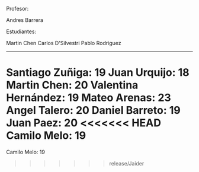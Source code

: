 Profesor:

Andres Barrera

Estudiantes:

Martin Chen
Carlos D'Silvestri
Pablo Rodriguez



----------------------------------
Santiago Zuñiga: 19
Juan Urquijo: 18
Martin Chen: 20
Valentina Hernández: 19
Mateo Arenas: 23
Angel Talero: 20
Daniel Barreto: 19
Juan Paez: 20
<<<<<<< HEAD
Camilo Melo: 19 
=======
Camilo Melo: 19
>>>>>>> release/Jaider
